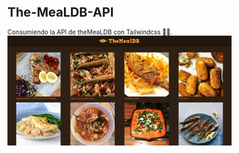 # The-MeaLDB-API
Consumiendo la API de theMeaLDB con Tailwindcss 🥗🥩.<br>
<img src="/public/img/meal-dB.webp">
